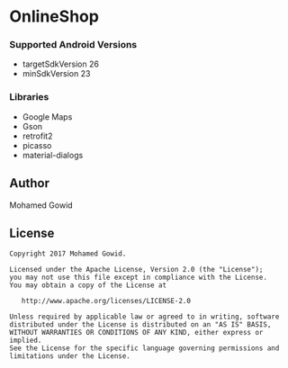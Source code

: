 # OnlineShop
  


### Supported Android Versions


- targetSdkVersion 26
- minSdkVersion 23


### Libraries

- Google Maps 
- Gson
- retrofit2
- picasso
- material-dialogs



## Author
Mohamed Gowid

License
--------


    Copyright 2017 Mohamed Gowid.

    Licensed under the Apache License, Version 2.0 (the "License");
    you may not use this file except in compliance with the License.
    You may obtain a copy of the License at

       http://www.apache.org/licenses/LICENSE-2.0

    Unless required by applicable law or agreed to in writing, software
    distributed under the License is distributed on an "AS IS" BASIS,
    WITHOUT WARRANTIES OR CONDITIONS OF ANY KIND, either express or implied.
    See the License for the specific language governing permissions and
    limitations under the License.
